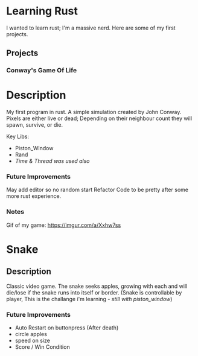 # Learning Rust

I wanted to learn rust; I'm a massive nerd.
Here are some of my first projects.

## Projects

### Conway's Game Of Life
# Description
My first program in rust.
A simple simulation created by John Conway. Pixels are either live or dead; Depending on their neighbour count they will spawn, survive, or die.

Key Libs:
- Piston_Window
- Rand
- *Time & Thread was used also*

### Future Improvements
May add editor so no random start
Refactor Code to be pretty after some more rust experience. 

### Notes
Gif of my game: https://imgur.com/a/Xxhw7ss

# Snake
## Description
Classic video game. The snake seeks apples, growing with each and will die/lose if the snake runs into itself or border. (Snake is controllable by player, This is the challange i'm learning - *still with piston_window*)

### Future Improvements
- Auto Restart on buttonpress (After death)
- circle apples
- speed on size
- Score / Win Condition

